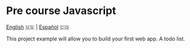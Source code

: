 # Pre course Javascript

[English](README.md) 🇺🇸 | [Español](README.es.md) 🇨🇴

This project example will allow you to build your first web app. A todo list.
